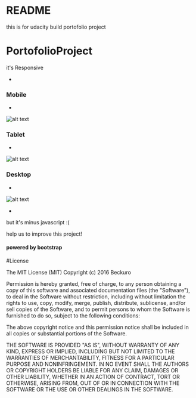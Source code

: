 

# README
this is for udacity build portofolio project

# PortofolioProject

it's Responsive

-

### Mobile
-
![alt text](https://s16.postimg.org/fzfkkxb51/Screen_Shot_2016_09_01_at_10_52_53_AM.png "Galaxy Nexus 5")

### Tablet
-
![alt text](https://s18.postimg.org/6r18gt4t5/Screen_Shot_2016_09_01_at_10_53_05_AM.png "Ipad")
### Desktop
-
![alt text](https://s17.postimg.org/5dm04in4v/Screen_Shot_2016_09_01_at_10_53_20_AM.png "Desktop")

-

but it's minus javascript :(

help us to improve this project!

#### powered by bootstrap

#License

The MIT License (MIT)
Copyright (c) 2016 Beckuro

Permission is hereby granted, free of charge, to any person obtaining a copy of this software and associated documentation files (the "Software"), to deal in the Software without restriction, including without limitation the rights to use, copy, modify, merge, publish, distribute, sublicense, and/or sell copies of the Software, and to permit persons to whom the Software is furnished to do so, subject to the following conditions:

The above copyright notice and this permission notice shall be included in all copies or substantial portions of the Software.

THE SOFTWARE IS PROVIDED "AS IS", WITHOUT WARRANTY OF ANY KIND, EXPRESS OR IMPLIED, INCLUDING BUT NOT LIMITED TO THE WARRANTIES OF MERCHANTABILITY, FITNESS FOR A PARTICULAR PURPOSE AND NONINFRINGEMENT. IN NO EVENT SHALL THE AUTHORS OR COPYRIGHT HOLDERS BE LIABLE FOR ANY CLAIM, DAMAGES OR OTHER LIABILITY, WHETHER IN AN ACTION OF CONTRACT, TORT OR OTHERWISE, ARISING FROM, OUT OF OR IN CONNECTION WITH THE SOFTWARE OR THE USE OR OTHER DEALINGS IN THE SOFTWARE.
